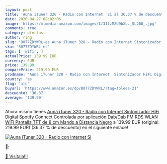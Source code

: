 ```yaml
---
layout: post
title: 'Auna iTuner 320 - Radio con Internet  Si al 36.37 % de descuento'
date: 2020-04-27 08:02:06
image: 'https://m.media-amazon.com/images/I/31tzMZU9bXL._SL200_.jpg'
comments: true
category: ofertas
author: ring
slug: 'B077ZDYWRL-es Auna iTuner 320 - Radio con Internet Sintonizador HiFi...'
sku: 'B077ZDYWRL-es'
tags: [ 'wifi', ]
actualPrice: 139.99 EUR
currency: EUR
price: 139.99
comparePrice: 219.99 EUR
prodname: 'Auna iTuner 320 - Radio con Internet  Sintonizador HiFi Digital  Spotify Connect  Controlada por aplicación  Dab/Dab  FM RDS  WLAN  WiFi  Pantalla TFT de 8 cm  Mando a Distancia  Negro'
country: 'es'
flag: '🇪🇸'
buyurl: 'https://www.amazon.es/dp/B077ZDYWRL/?tag=tolees-21'
descuento: '36.37'
average: '139.99'
---
```


Ahora mismo tienes [Auna iTuner 320 - Radio con Internet  Sintonizador HiFi Digital  Spotify Connect  Controlada por aplicación  Dab/Dab  FM RDS  WLAN  WiFi  Pantalla TFT de 8 cm  Mando a Distancia  Negro](https://www.amazon.es/dp/B077ZDYWRL/?tag=tolees-21) a 139.99 EUR (original: 219.99 EUR) (36.37 %  de descuento) en el siguiente enlace!

[![Auna iTuner 320 - Radio con Internet  Si](https://m.media-amazon.com/images/I/31tzMZU9bXL._SL200_.jpg)](https://www.amazon.es/dp/B077ZDYWRL/?tag=tolees-21)

🔎:


[🛒 Visítala!!!](https://www.amazon.es/dp/B077ZDYWRL/?tag=tolees-21)
